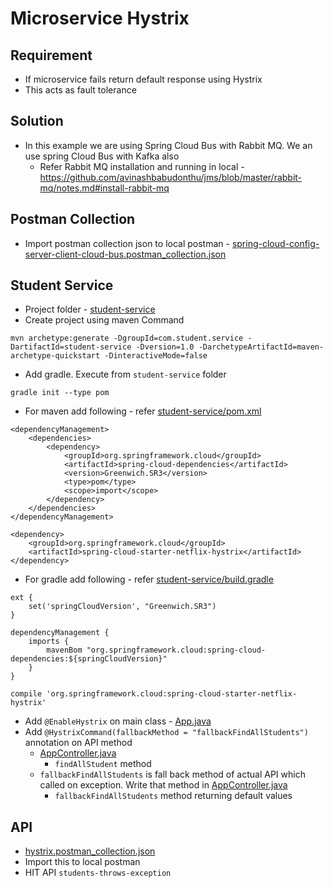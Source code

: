 # Microservice Hystrix

## Requirement
* If microservice fails return default response using Hystrix
* This acts as fault tolerance

## Solution
* In this example we are using Spring Cloud Bus with Rabbit MQ. We an use spring Cloud Bus with Kafka also
	* Refer Rabbit MQ installation and running in local - https://github.com/avinashbabudonthu/jms/blob/master/rabbit-mq/notes.md#install-rabbit-mq

## Postman Collection
* Import postman collection json to local postman - [spring-cloud-config-server-client-cloud-bus.postman_collection.json](files/spring-cloud-config-server-client-cloud-bus.postman_collection.json)

## Student Service
* Project folder - [student-service](student-service)
* Create project using maven Command
```
mvn archetype:generate -DgroupId=com.student.service -DartifactId=student-service -Dversion=1.0 -DarchetypeArtifactId=maven-archetype-quickstart -DinteractiveMode=false
```
* Add gradle. Execute from `student-service` folder
```
gradle init --type pom
```
* For maven add following - refer [student-service/pom.xml](student-service/pom.xml)
```
<dependencyManagement>
	<dependencies>
		<dependency>
			<groupId>org.springframework.cloud</groupId>
			<artifactId>spring-cloud-dependencies</artifactId>
			<version>Greenwich.SR3</version>
			<type>pom</type>
			<scope>import</scope>
		</dependency>
	</dependencies>
</dependencyManagement>

<dependency>
	<groupId>org.springframework.cloud</groupId>
	<artifactId>spring-cloud-starter-netflix-hystrix</artifactId>
</dependency>
```
* For gradle add following - refer [student-service/build.gradle](student-service/build.gradle)
```
ext {
	set('springCloudVersion', "Greenwich.SR3")
}

dependencyManagement {
	imports {
		mavenBom "org.springframework.cloud:spring-cloud-dependencies:${springCloudVersion}"
	}
}

compile 'org.springframework.cloud:spring-cloud-starter-netflix-hystrix'
```
* Add `@EnableHystrix` on main class - [App.java](student-service/src/main/java/com/student/service/App.java)
* Add `@HystrixCommand(fallbackMethod = "fallbackFindAllStudents")` annotation on API method
	* [AppController.java](student-service/src/main/java/com/student/service/controller/AppController.java)
		* `findAllStudent` method
	* `fallbackFindAllStudents` is fall back method of actual API which called on exception. Write that method in [AppController.java](student-service/src/main/java/com/student/service/controller/AppController.java)
		* `fallbackFindAllStudents` method returning default values
		
## API
* [hystrix.postman_collection.json](files/hystrix.postman_collection.json)
* Import this to local postman
* HIT API `students-throws-exception`